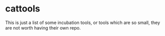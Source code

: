 # cattools

This is just a list of some incubation tools, or tools which are so small, they are not worth having their own repo.


